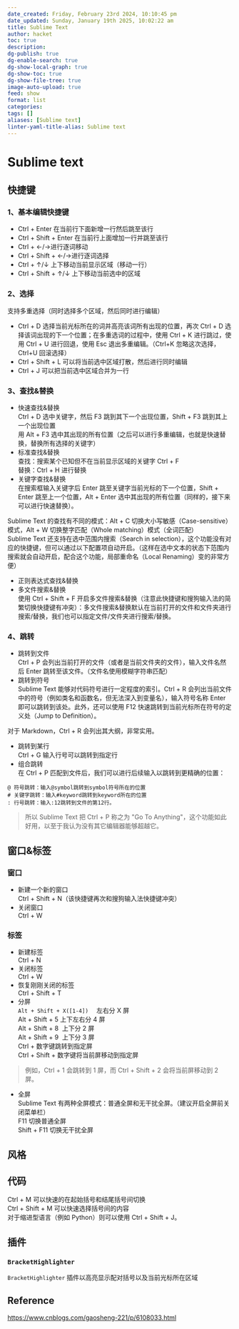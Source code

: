 ```yaml
---
date_created: Friday, February 23rd 2024, 10:10:45 pm
date_updated: Sunday, January 19th 2025, 10:02:22 am
title: Sublime Text
author: hacket
toc: true
description: 
dg-publish: true
dg-enable-search: true
dg-show-local-graph: true
dg-show-toc: true
dg-show-file-tree: true
image-auto-upload: true
feed: show
format: list
categories: 
tags: []
aliases: [Sublime text]
linter-yaml-title-alias: Sublime text
---
```


# Sublime text

## 快捷键

### 1、基本编辑快捷键

- Ctrl + Enter 在当前行下面新增一行然后跳至该行
- Ctrl + Shift + Enter 在当前行上面增加一行并跳至该行
- Ctrl + ←/→进行逐词移动
- Ctrl + Shift + ←/→进行逐词选择
- Ctrl + ↑/↓ 上下移动当前显示区域（移动一行）
- Ctrl + Shift + ↑/↓ 上下移动当前选中的区域

### 2、选择

支持多重选择（同时选择多个区域，然后同时进行编辑）

- Ctrl + D 选择当前光标所在的词并高亮该词所有出现的位置，再次 Ctrl + D 选择该词出现的下一个位置；在多重选词的过程中，使用 Ctrl + K 进行跳过，使用 Ctrl + U 进行回退，使用 Esc 退出多重编辑。（Ctrl+K 忽略这次选择，Ctrl+U 回滚选择）
- Ctrl + Shift + L 可以将当前选中区域打散，然后进行同时编辑
- Ctrl + J 可以把当前选中区域合并为一行

### 3、查找&替换

- 快速查找&替换<br>Ctrl + D 选中关键字，然后 F3 跳到其下一个出现位置，Shift + F3 跳到其上一个出现位置<br>用 Alt + F3 选中其出现的所有位置（之后可以进行多重编辑，也就是快速替换，替换所有选择的关键字）
- 标准查找&替换<br>查找：搜索某个已知但不在当前显示区域的关键字 Ctrl + F<br>替换：Ctrl + H 进行替换
- 关键字查找&替换<br>在搜索框输入关键字后 Enter 跳至关键字当前光标的下一个位置，Shift + Enter 跳至上一个位置，Alt + Enter 选中其出现的所有位置（同样的，接下来可以进行快速替换）。

Sublime Text 的查找有不同的模式：Alt + C 切换大小写敏感（Case-sensitive）模式，Alt + W 切换整字匹配（Whole matching）模式（全词匹配）<br>Sublime Text 还支持在选中范围内搜索（Search in selection），这个功能没有对应的快捷键，但可以通过以下配置项自动开启。（这样在选中文本的状态下范围内搜索就会自动开启，配合这个功能，局部重命名（Local Renaming）变的非常方便）

- 正则表达式查找&替换
- 多文件搜索&替换<br>使用 Ctrl + Shift + F 开启多文件搜索&替换（注意此快捷键和搜狗输入法的简繁切换快捷键有冲突）：多文件搜索&替换默认在当前打开的文件和文件夹进行搜索/替换，我们也可以指定文件/文件夹进行搜索/替换。

### 4、跳转

- 跳转到文件<br>Ctrl + P 会列出当前打开的文件（或者是当前文件夹的文件），输入文件名然后 Enter 跳转至该文件。（文件名使用模糊字符串匹配）
- 跳转到符号<br>Sublime Text 能够对代码符号进行一定程度的索引。Ctrl + R 会列出当前文件中的符号（例如类名和函数名，但无法深入到变量名），输入符号名称 Enter 即可以跳转到该处。此外，还可以使用 F12 快速跳转到当前光标所在符号的定义处（Jump to Definition）。

对于 Markdown，Ctrl + R 会列出其大纲，非常实用。

- 跳转到某行<br>Ctrl + G 输入行号可以跳转到指定行
- 组合跳转<br>在 Ctrl + P 匹配到文件后，我们可以进行后续输入以跳转到更精确的位置：

```
@ 符号跳转：输入@symbol跳转到symbol符号所在的位置
# 关键字跳转：输入#keyword跳转到keyword所在的位置
: 行号跳转：输入:12跳转到文件的第12行。
```

> 所以 Sublime Text 把 Ctrl + P 称之为 "Go To Anything"，这个功能如此好用，以至于我认为没有其它编辑器能够超越它。

## 窗口&标签

### 窗口

- 新建一个新的窗口<br>Ctrl + Shift + N（该快捷键再次和搜狗输入法快捷键冲突）
- 关闭窗口<br>Ctrl + W

### 标签

- 新建标签<br>Ctrl + N
- 关闭标签<br>Ctrl + W
- 恢复刚刚关闭的标签<br>Ctrl + Shift + T
- 分屏<br>`Alt + Shift + X([1-4])  ` 左右分 X 屏<br>Alt + Shift + 5 上下左右分 4 屏<br>Alt + Shift + 8  上下分 2 屏<br>Alt + Shift + 9  上下分 3 屏<br>Ctrl + 数字键跳转到指定屏<br>Ctrl + Shift + 数字键将当前屏移动到指定屏

> 例如，Ctrl + 1 会跳转到 1 屏，而 Ctrl + Shift + 2 会将当前屏移动到 2 屏。

- 全屏<br>Sublime Text 有两种全屏模式：普通全屏和无干扰全屏。（建议开启全屏前关闭菜单栏）<br>F11 切换普通全屏<br>Shift + F11 切换无干扰全屏

## 风格

## 代码

Ctrl + M 可以快速的在起始括号和结尾括号间切换<br>Ctrl + Shift + M 可以快速选择括号间的内容<br>对于缩进型语言（例如 Python）则可以使用 Ctrl + Shift + J。

## 插件

### `BracketHighlighter`

`BracketHighlighter` 插件以高亮显示配对括号以及当前光标所在区域

## Reference

<https://www.cnblogs.com/gaosheng-221/p/6108033.html>
